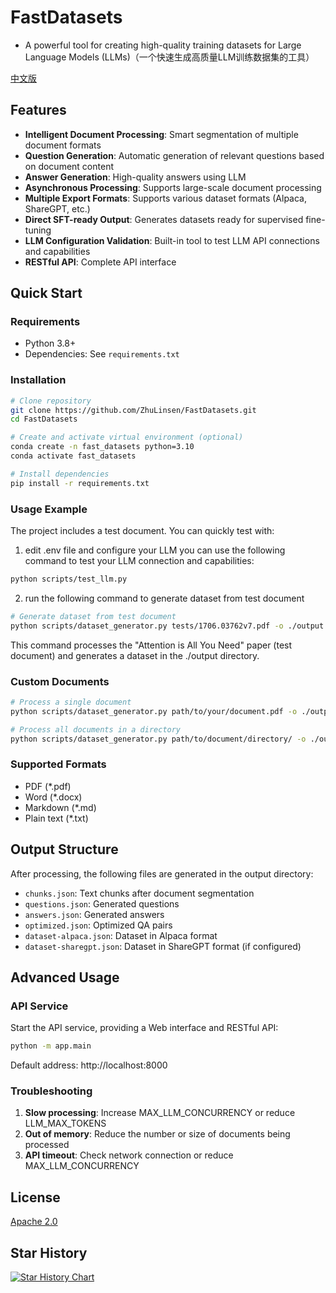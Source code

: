 # FastDatasets

- A powerful tool for creating high-quality training datasets for Large Language Models (LLMs)（一个快速生成高质量LLM训练数据集的工具）

[中文版](README_zh.md)

## Features

- **Intelligent Document Processing**: Smart segmentation of multiple document formats
- **Question Generation**: Automatic generation of relevant questions based on document content  
- **Answer Generation**: High-quality answers using LLM
- **Asynchronous Processing**: Supports large-scale document processing
- **Multiple Export Formats**: Supports various dataset formats (Alpaca, ShareGPT, etc.)
- **Direct SFT-ready Output**: Generates datasets ready for supervised fine-tuning
- **LLM Configuration Validation**: Built-in tool to test LLM API connections and capabilities
- **RESTful API**: Complete API interface

## Quick Start

### Requirements

- Python 3.8+
- Dependencies: See `requirements.txt`

### Installation

```bash
# Clone repository
git clone https://github.com/ZhuLinsen/FastDatasets.git
cd FastDatasets

# Create and activate virtual environment (optional)
conda create -n fast_datasets python=3.10
conda activate fast_datasets

# Install dependencies
pip install -r requirements.txt
```

### Usage Example

The project includes a test document. You can quickly test with:
1. edit .env file and configure your LLM
you can use the following command to test your LLM connection and capabilities:
```bash
python scripts/test_llm.py
```

2. run the following command to generate dataset from test document

```bash
# Generate dataset from test document
python scripts/dataset_generator.py tests/1706.03762v7.pdf -o ./output
```

This command processes the "Attention is All You Need" paper (test document) and generates a dataset in the ./output directory.

### Custom Documents

```bash
# Process a single document
python scripts/dataset_generator.py path/to/your/document.pdf -o ./output_directory

# Process all documents in a directory
python scripts/dataset_generator.py path/to/document/directory/ -o ./output_directory
```

### Supported Formats

- PDF (*.pdf)
- Word (*.docx)
- Markdown (*.md)
- Plain text (*.txt)

## Output Structure

After processing, the following files are generated in the output directory:

- `chunks.json`: Text chunks after document segmentation
- `questions.json`: Generated questions
- `answers.json`: Generated answers
- `optimized.json`: Optimized QA pairs
- `dataset-alpaca.json`: Dataset in Alpaca format
- `dataset-sharegpt.json`: Dataset in ShareGPT format (if configured)

## Advanced Usage

### API Service

Start the API service, providing a Web interface and RESTful API:

```bash
python -m app.main
```

Default address: http://localhost:8000

### Troubleshooting

1. **Slow processing**: Increase MAX_LLM_CONCURRENCY or reduce LLM_MAX_TOKENS
2. **Out of memory**: Reduce the number or size of documents being processed
3. **API timeout**: Check network connection or reduce MAX_LLM_CONCURRENCY

## License
[Apache 2.0](LICENSE)

## Star History

[![Star History Chart](https://api.star-history.com/svg?repos=ZhuLinsen/FastDatasets&type=Date)](https://www.star-history.com/#ZhuLinsen/FastDatasets&Date)


